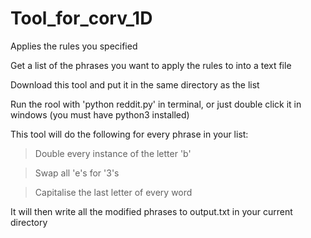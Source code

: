 # Tool_for_corv_1D
Applies the rules you specified

Get a list of the phrases you want to apply the rules to into a text file

Download this tool and put it in the same directory as the list

Run the rool with 'python reddit.py' in terminal, or just double click it in windows (you must have python3 installed)

This tool will do the following for every phrase in your list:

>Double every instance of the letter 'b'

>Swap all 'e's for '3's

>Capitalise the last letter of every word

It will then write all the modified phrases to output.txt in your current directory
